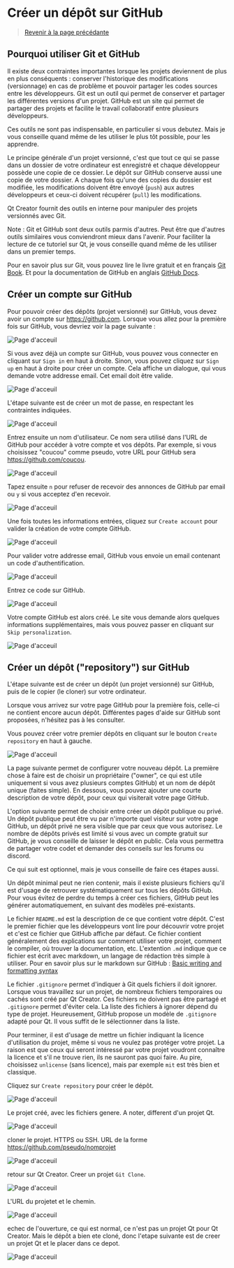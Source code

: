 
# Créer un dépôt sur GitHub

> [Revenir à la page précédante](README.md)

## Pourquoi utiliser Git et GitHub

Il existe deux contraintes importantes lorsque les projets deviennent de plus en plus conséquents : conserver l'historique 
des modifications (versionnage) en cas de problème et pouvoir partager les codes sources entre les développeurs. Git est un
outil qui permet de conserver et partager les différentes versions d'un projet. GitHub est un site qui permet de partager des
projets et facilite le travail collaboratif entre plusieurs développeurs.

Ces outils ne sont pas indispensable, en particulier si vous debutez. Mais je vous conseille quand même de les utiliser le plus
tôt possible, pour les apprendre.

Le principe générale d'un projet versionné, c'est que tout ce qui se passe dans un dossier de votre ordinateur est enregistré et
chaque développeur possède une copie de ce dossier. Le dépôt sur GitHub conserve aussi une copie de votre dossier. A chaque fois
qu'une des copies du dossier est modifiée, les modifications doivent être envoyé (`push`) aux autres développeurs et ceux-ci
doivent récupérer (`pull`) les modifications.

Qt Creator fournit des outils en interne pour manipuler des projets versionnés avec Git.

Note : Git et GitHub sont deux outils parmis d'autres. Peut être que d'autres outils similaires vous conviendront mieux dans
l'avenir. Pour faciliter la lecture de ce tutoriel sur Qt, je vous conseille quand même de les utiliser dans un premier temps.

Pour en savoir plus sur Git, vous pouvez lire le livre gratuit et en français [Git Book](https://git-scm.com/book/fr/v2). Et
pour la documentation de GitHub en anglais [GitHub Docs](https://docs.github.com/en).

## Créer un compte sur GitHub

Pour pouvoir créer des dépôts (projet versionné) sur GitHub, vous devez avoir un compte sur https://github.com. Lorsque vous allez 
pour la première fois sur GitHub, vous devriez voir la page suivante :

![Page d'acceuil](images/gh_01.png)

Si vous avez déjà un compte sur GitHub, vous pouvez vous connecter en cliquant sur `Sign in` en haut à droite. Sinon, vous pouvez
cliquez sur `Sign up` en haut à droite pour créer un compte. Cela affiche un dialogue, qui vous demande votre addresse email. Cet
email doit être valide.

![Page d'acceuil](images/gh_02.png)

L'étape suivante est de créer un mot de passe, en respectant les contraintes indiquées.

![Page d'acceuil](images/gh_03.png)

Entrez ensuite un nom d'utilisateur. Ce nom sera utilisé dans l'URL de GitHub pour accéder à votre compte et vos dépôts. Par exemple,
si vous choisissez "coucou" comme pseudo, votre URL pour GitHub sera https://github.com/coucou.

![Page d'acceuil](images/gh_04.png)

Tapez ensuite `n` pour refuser de recevoir des annonces de GitHub par email ou `y` si vous acceptez d'en recevoir.

![Page d'acceuil](images/gh_05.png)

Une fois toutes les informations entrées, cliquez sur `Create account` pour valider la création de votre compte GitHub.

![Page d'acceuil](images/gh_06.png)

Pour valider votre addresse email, GitHub vous envoie un email contenant un code d'authentification.

![Page d'acceuil](images/gh_07.png)

Entrez ce code sur GitHub.

![Page d'acceuil](images/gh_08.png)

Votre compte GitHub est alors créé. Le site vous demande alors quelques informations supplémentaires, mais vous pouvez passer
en cliquant sur `Skip personalization`.

![Page d'acceuil](images/gh_09.png)

## Créer un dépôt ("repository") sur GitHub

L'étape suivante est de créer un dépôt (un projet versionné) sur GitHub, puis de le copier (le cloner) sur votre ordinateur.

Lorsque vous arrivez sur votre page GitHub pour la première fois, celle-ci ne contient encore aucun dépôt. Différentes pages
d'aide sur GitHub sont proposées, n'hésitez pas à les consulter.

Vous pouvez créer votre premier dépôts en cliquant sur le bouton `Create repository` en haut à gauche.

![Page d'acceuil](images/gh_project_01.png)

La page suivante permet de configurer votre nouveau dépôt. La première chose à faire est de choisir un propriétaire ("owner", ce
qui est utile uniquement si vous avez plusieurs comptes GitHub) et un nom de dépôt unique (faites simple). En dessous, vous
pouvez ajouter une courte description de votre dépôt, pour ceux qui visiterait votre page GitHub.

L'option suivante permet de choisir entre créer un dépôt publique ou privé. Un dépôt publique peut être vu par n'importe quel
visiteur sur votre page GitHub, un dépôt privé ne sera visible que par ceux que vous autorisez. Le nombre de dépôts privés est
limité si vous avec un compte gratuit sur GitHub, je vous conseille de laisser le dépôt en public. Cela vous permettra de partager
votre codet et demander des conseils sur les forums ou discord.

Ce qui suit est optionnel, mais je vous conseille de faire ces étapes aussi. 

Un dépôt minimal peut ne rien contenir, mais il existe plusieurs fichiers qu'il est d'usage de retrouver systématiquement sur
tous les dépôts GitHub. Pour vous évitez de perdre du temps à créer ces fichiers, GitHub peut les générer automatiquement, en
suivant des modèles pré-existants.

Le fichier `README.md` est la description de ce que contient votre dépôt. C'est le premier fichier que les développeurs vont lire
pour découvrir votre projet et c'est ce fichier que GitHub affiche par défaut. Ce fichier contient généralement des explications
sur comment utiliser votre projet, comment le compiler, où trouver la documentation, etc. L'extention `.md` indique que ce fichier
est écrit avec markdown, un langage de rédaction très simple à utiliser. Pour en savoir plus sur le markdown sur GitHub :
[Basic writing and formatting syntax](https://docs.github.com/en/get-started/writing-on-github/getting-started-with-writing-and-formatting-on-github/basic-writing-and-formatting-syntax)

Le fichier `.gitignore` permet d'indiquer à Git quels fichiers il doit ignorer. Lorsque vous travaillez sur un projet, de nombreux
fichiers temporaires ou cachés sont créé par Qt Creator. Ces fichiers ne doivent pas être partagé et `.gitignore` permet d'éviter cela.
La liste des fichiers à ignorer dépend du type de projet. Heureusement, GitHub propose un modèle de `.gitignore` adapté pour Qt. Il
vous suffit de le sélectionner dans la liste.

Pour terminer, il est d'usage de mettre un fichier indiquant la licence d'utilisation du projet, même si vous ne voulez pas protéger
votre projet. La raison est que ceux qui seront intéressé par votre projet voudront connaître la licence et s'il ne trouve rien,
ils ne sauront pas quoi faire. Au pire, choisissez `unlicense` (sans licence), mais par exemple `mit` est très bien et classique.

Cliquez sur `Create repository` pour créer le dépôt.

![Page d'acceuil](images/gh_project_02.png)


Le projet créé, avec les fichiers genere. A noter, different d'un projet Qt.





![Page d'acceuil](images/gh_project_03.png)

cloner le projet. HTTPS ou SSH. URL de la forme https://github.com/pseudo/nomprojet

![Page d'acceuil](images/gh_project_04.png)

retour sur Qt Creator. Creer un projet `Git Clone`.

![Page d'acceuil](images/gh_project_05.png)

L'URL du projetet et le chemin. 

![Page d'acceuil](images/gh_project_06.png)

echec de l'ouverture, ce qui est normal, ce n'est pas un projet Qt pour Qt Creator. Mais le dépôt a bien ete cloné, donc l'etape
suivante est de creer un projet Qt et le placer dans ce depot.

![Page d'acceuil](images/gh_project_07.png)
